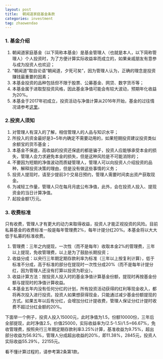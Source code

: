 ```yaml
---
layout: post
title:  朝闻道家庭基金条款
categories: investment
tag: zhaowendao
---
```


### 1. 基金介绍

1. 朝闻道家庭基金（以下简称本基金）是基金管理人（也就是本人，以下简称管理人）个人投资时，为了方便计算实际收益率而成立的，如果亲戚朋友有意参与成为投资人也欢迎；
2. “朝闻道”取自论语“朝闻道，夕死可矣”，因为管理人认为，正确的理念是投资赚钱最重要的因素；
3. 本基金投资的品种包括但不限于股票、公募基金、网贷、数字货币等；
4. 本基金属于进取型投资风格，因此基金净值可能会有较大波动，预期年化收益为20%。
5. 本基金于2017年初成立，投资活动与净值计算从2016年开始，基金的过往情况请参考[这里](http://yifeitao.com/tags/#zhaowendao)。

### 2.投资人须知

1. 对管理人有深入的了解，相信管理人的人品与知识水平；
2. 所投入的资金最好是3~5年内确定不需要动用的，如果短期投资建议投资类似余额宝的货币基金；
3. 本基金不保底，高收益的投资还保底的都是骗子，投资人应能够承受本金的损失，管理人会力求避免本金的损失，但是这种风险是不可能消除的；
4. 不要因为短期的净值波动而质疑管理人，管理人可以向投资人介绍投资的品种，解释投资决策的理由，但是没有做这些事情的义务；
5. 投资人提现时，请至少提前3个交易日预约，管理人需要时间卖出资产获取现金。
6. 为减轻工作量，管理人只在每月月底公布净值，此外，会在投资人投入、提现资金的当日计算净值。
7. 起投金额1万元。

### 3. 收费标准

只有收费，管理人才有更大的动力来取得收益，投资人才能正视投资的风险。目前私募基金的收费标准一般是每年管理费2%，每年计提分红20%。本基金将以大大低于私募的标准收费。

1. 管理费：三年之内提现，一次性（而不是每年）收取本金2%的管理费，三年以上提现，免收管理费，以上是为了鼓励长期投资；
2. 收益分成：以央行三年期定期存款利率为标准（三年以上按复利计算），低于标准不分成，高于标准的部分在提现时一次性分成20%（而不是每年计提分红，因为管理人还没有打算以投资为职业）。
3. 收益计算方法：按投资人投入时的基金净值计算基金份额，提现时再按基金份额与提现时的净值计算收益。
4. 本基金五年内没有任何分红的计划，所有投资活动获得的红利等现金收入，都将再次投入进行投资。投资人如果想获得现金，只能通过减少基金份额提现的方式。如果五年以后有分红，会增加分红计提收费，管理人保证分红计提时收费不超过分红金额的20%。

下面举一个例子，投资人投入15000元，此时净值为1.5，份额10000份，三年后全部提现，此时净值2.5，价值25000，实际收益率为(2.5-1.5)/1.5=66.67%，免收管理费，按照央行三年期定期存款利率3.25%计算，基准收益为9.75%，超出部分收益为56.92%，管理人分成超出收益的20%，即11.38%，2845元，投资人实际收益55.29%，22155元。

看不懂计算过程的，请参考第2条第1款。